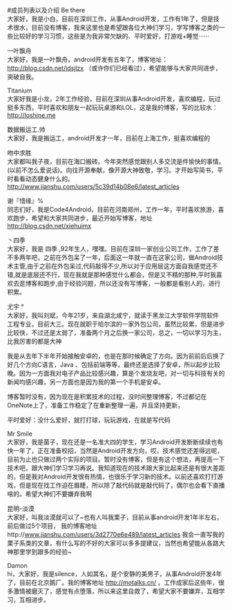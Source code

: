 #成员列表以及介绍
Be there  
大家好，我是小白，目前在深圳工作，从事Android开发，工作有1年了，但是技术很水，目前没有博客，我来这里也是希望跟各位大神们学习，学写博客之类的一些比较好的学习习惯，这些是为我非常欠缺的、平时爱好，打游戏+睡觉······

一叶飘舟  
大家好，我是一叶飘舟，android开发有五年了，博客地址：
http://blog.csdn.net/jdsjlzx
（或许你们已经看过），希望能够与大家共同进步，突破自我。

Titanium  
大家好我是小龙，2年工作经验，目前在深圳从事Android开发，喜欢编程，玩过挺多东西，平时喜欢和朋友一起玩玩桌游和LOL，这是我的博客，写的比较水：http://loshine.me

数据搬运工.帅  
大家好，我是搬运工，android开发才一年，目前在上海工作，挺喜欢编程的

吻中求胜  
大家都叫我子夜，目前在海口搬砖。今年突然感觉跟别人多交流是件愉快的事情。(以前不怎么爱说话)。向往开源奉献，像开源大神致敬，学习。才开始写简书，平时看看动态健身什么的。
http://www.jianshu.com/users/5c39d14b08e6/latest_articles

谢『惜缘』%  
同志们好，我是Code4Android，目前在河南郑州，工作一年，平时喜欢旅游，喜欢跑步，希望和大家共同进步，最近开始写博客，地址
http://blog.csdn.net/xiehuimx

丶四季  
大家好，我是 四季 ,92年生人，嘿嘿。目前在深圳一家创业公司工作，工作了差不多两年吧，之前在外包呆了一年，后面这一年就一直在这家公司，做Android技术主管,由于之前在外包呆过,代码敲得不少,所以对于应用层这方面自我感觉还不错,就是底层还不行，现在我就是那种感觉什么都会，但是又不精的那种,平时我喜欢去逛博客和跑步,由于经验问题，所以还没有写博客，一般都是看别人的，进行积累。

尤宇 °  
大家好，我叫刘斌，今年21岁，来自湖北咸宁，就读于黑龙江大学软件学院软件工程专业，目前大三。现在就职于哈尔滨的一家外包公司，虽然比较累，但是进步比较快，不过还是太弱了，准备两个月之后换一家公司，总之，一切以学习为主，比我厉害的都是大神

我是从去年下半年开始接触安卓的，也是在那时候确定了方向。因为前前后后换了好几个方向C语言，Java 、包括前端等等，最终还是选择了安卓，所以起步比较晚。因为一方面我对电子产品比较感兴趣，算是个发烧友吧，对一切与科技有关的新闻均感兴趣，另一方面也是因为我的第一个手机是安卓。

博客暂时没有，因为现在是积累技术的过程，没时间整理博客，不过都记在OneNote上了，准备工作稳定了在重新整理一遍，并且坚持更新，

平时爱好：没什么爱好，就打打球，玩玩游戏，在就是写代码


Mr Smile  
大家好，我是菌子，现在还是一名准大四的学生，学习Android开发断断续续也有快一年了，正在准备校招，当然是Android开发方向，哎，技术感觉还差得远呢，目前为止也只做过两个实际的项目。暂时没有博客，但是有这个想法，再提高一下技术吧，跟大神们学习学习再说。我知道现在的技术跟大家比起来还是有很大差距的，但是我对Android开发很有热情，也很乐于学习新的技术。以前还喜欢打打游戏，但是现在找工作迫在眉睫，所以除了敲代码就是敲代码了，偶尔也会看下直播啥的。希望大神们不要嫌弃我啊

昆明-淡漠  
大家好，叫我淡漠就可以了~也有人叫我栗子，目前从事android开发1年半左右，前后做过5个项目，
我的博客地址http://www.jianshu.com/users/3d2770e6e489/latest_articles
我会一直写我的栗子系类的文章，有什么写的不好的大家可以多多提建议，当然也希望能从各路大神那里学到跟多的经验~

Damon  
hi，大家好，我是silence，人如其名，是个安静的美男子，从事Android开发4年了，目前在北京鹅厂。我的博客地址 http://motalks.cn/ 。工作成家后这些年，很多激情被磨灭了，感觉有点堕落，所以来这里自救了，希望大家不要嫌弃，互相学习，互相进步。
